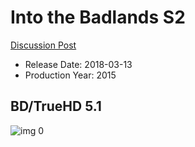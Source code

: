 # Into the Badlands S2

[Discussion Post](https://www.avsforum.com/threads/bass-eq-for-filtered-movies.2995212/post-58526160)

* Release Date: 2018-03-13
* Production Year: 2015

## BD/TrueHD 5.1

![img 0](https://i.imgur.com/3OpKL3u.jpg)

